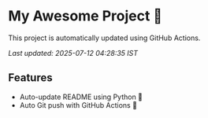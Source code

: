 # My Awesome Project 🚀

This project is automatically updated using GitHub Actions.

_Last updated: 2025-07-12 04:28:35 IST_

## Features
- Auto-update README using Python 🐍
- Auto Git push with GitHub Actions 🤖
